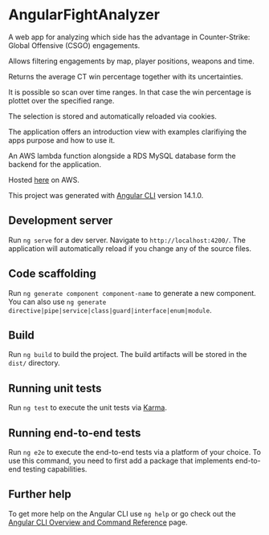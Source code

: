 # AngularFightAnalyzer

A web app for analyzing which side has the advantage in Counter-Strike: Global Offensive (CSGO) engagements.

Allows filtering engagements by map, player positions, weapons and time.

Returns the average CT win percentage together with its uncertainties.

It is possible so scan over time ranges. In that case the win percentage is plottet over the specified range.

The selection is stored and automatically reloaded via cookies.

The application offers an introduction view with examples clarifiying the apps purpose and how to use it.

An AWS lambda function alongside a RDS MySQL database form the backend for the application.

Hosted [here](https://main.d225v44fsxss8s.amplifyapp.com) on AWS.

This project was generated with [Angular CLI](https://github.com/angular/angular-cli) version 14.1.0.

## Development server

Run `ng serve` for a dev server. Navigate to `http://localhost:4200/`. The application will automatically reload if you change any of the source files.

## Code scaffolding

Run `ng generate component component-name` to generate a new component. You can also use `ng generate directive|pipe|service|class|guard|interface|enum|module`.

## Build

Run `ng build` to build the project. The build artifacts will be stored in the `dist/` directory.

## Running unit tests

Run `ng test` to execute the unit tests via [Karma](https://karma-runner.github.io).

## Running end-to-end tests

Run `ng e2e` to execute the end-to-end tests via a platform of your choice. To use this command, you need to first add a package that implements end-to-end testing capabilities.

## Further help

To get more help on the Angular CLI use `ng help` or go check out the [Angular CLI Overview and Command Reference](https://angular.io/cli) page.
